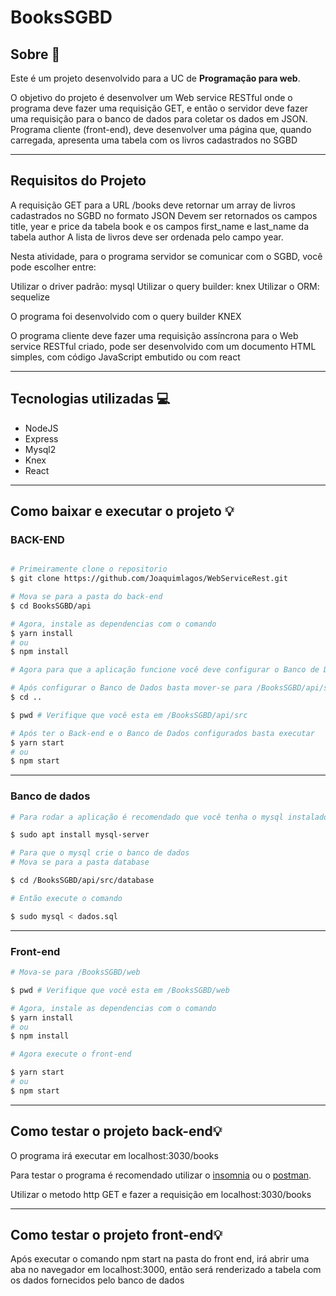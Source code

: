 # BooksSGBD

## Sobre 📰

Este é um projeto desenvolvido para a UC de **Programação para web**.

O objetivo do projeto é desenvolver um Web service RESTful onde o programa deve fazer uma requisição GET, e então o servidor deve fazer uma requisição para o banco de dados para coletar os dados em JSON.
    Programa cliente (front-end), deve desenvolver uma página que, quando carregada, apresenta uma
tabela com os livros cadastrados no SGBD

------

## Requisitos do Projeto

A requisição GET para a URL /books deve retornar um array de livros cadastrados no SGBD
no formato JSON
Devem ser retornados os campos title, year e price da tabela book e os campos
first_name e last_name da tabela author
A lista de livros deve ser ordenada pelo campo year.

Nesta atividade, para o programa servidor se comunicar com o SGBD, você pode escolher entre:

Utilizar o driver padrão: mysql
Utilizar o query builder: knex
Utilizar o ORM: sequelize

O programa foi desenvolvido com o query builder KNEX

O programa cliente deve fazer uma requisição assíncrona para o Web service RESTful criado,
pode ser desenvolvido com um documento HTML simples, com código JavaScript embutido ou com react

------

## Tecnologias utilizadas 💻

- NodeJS
- Express
- Mysql2
- Knex
- React

------

## Como baixar e executar o projeto 💡

### BACK-END
```bash

# Primeiramente clone o repositorio
$ git clone https://github.com/Joaquimlagos/WebServiceRest.git

# Mova se para a pasta do back-end
$ cd BooksSGBD/api

# Agora, instale as dependencias com o comando
$ yarn install 
# ou
$ npm install

# Agora para que a aplicação funcione você deve configurar o Banco de Dados

# Após configurar o Banco de Dados basta mover-se para /BooksSGBD/api/src
$ cd ..

$ pwd # Verifique que você esta em /BooksSGBD/api/src

# Após ter o Back-end e o Banco de Dados configurados basta executar
$ yarn start 
# ou
$ npm start

```
------

### Banco de dados

```bash
# Para rodar a aplicação é recomendado que você tenha o mysql instalado no computador/vm

$ sudo apt install mysql-server

# Para que o mysql crie o banco de dados 
# Mova se para a pasta database 

$ cd /BooksSGBD/api/src/database

# Então execute o comando

$ sudo mysql < dados.sql

```

------

### Front-end 

```bash
# Mova-se para /BooksSGBD/web 

$ pwd # Verifique que você esta em /BooksSGBD/web

# Agora, instale as dependencias com o comando
$ yarn install 
# ou
$ npm install

# Agora execute o front-end 

$ yarn start 
# ou
$ npm start


```

------

## Como testar o projeto back-end💡
 O programa irá executar em localhost:3030/books

 Para testar o programa é recomendado utilizar o [insomnia](https://insomnia.rest/download) ou o [postman](https://www.postman.com).

 Utilizar o metodo http GET e fazer a requisição em localhost:3030/books

------

## Como testar o projeto front-end💡
 Após executar o comando npm start na pasta do front end, irá abrir uma aba no navegador em localhost:3000, então será renderizado a tabela com os dados fornecidos pelo banco de dados